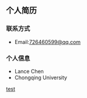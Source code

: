 
## 个人简历
### 联系方式
- Email:726460599@qq.com

### 个人信息
 - Lance Chen
 - Chongqing University

[test](./test.md)
